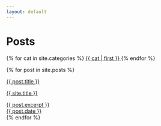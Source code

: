 ```yaml
---
layout: default
---
```


# Posts

<div class="tags are-medium">
  {% for cat in site.categories %}
  <a href="/categories/#{{ cat | first }}">
    <span class="tag is-dark mr-2">
      <i class="fas fa-tag"></i> {{ cat | first }}
    </span>
  </a>
  {% endfor %}
</div>

{% for post in site.posts %}
<div class="card mb-4">
  <a href="{{ post.url }}">
  <div class="card-content">
    <div class="media">
      <div class="media-content">
        <p class="title is-4">{{ post.title }}</p>
        <p class="subtitle is-6">{{ site.title }}</p>
      </div>
    </div>
    <div class="content">
      {{ post.excerpt }}
      <br>
      <time datetime="2016-1-1">{{ post.date }}</time>
    </div>
  </div>
  </a>
</div>
{% endfor %}
